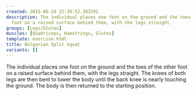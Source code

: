 ```yaml
---
created: 2015-08-24 22:39:52.383291
description: The individual places one foot on the ground and the toes of the other
  foot on a raised surface behind them, with the legs straight.
groups: [Legs/Glutes]
muscles: [Quadriceps, Hamstrings, Glutes]
template: exercise.html
title: Bulgarian Split Squat
variants: []
---
```

The individual places one foot on the ground and the toes of the other foot on a raised surface behind them, with the legs straight. The knees of both legs are then bent to lower the body until the back knee is nearly touching the ground. The body is then returned to the starting position.